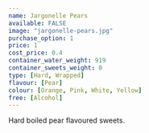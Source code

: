 ```yaml
---
name: Jargonelle Pears
available: FALSE
image: "jargonelle-pears.jpg"
purchase_option: 1
price: 1
cost_price: 0.4
container_water_weight: 919
container_sweets_weight: 0
type: [Hard, Wrapped]
flavour: [Pear]
colour: [Orange, Pink, White, Yellow]
free: [Alcohol]
---
```

Hard boiled pear flavoured sweets.